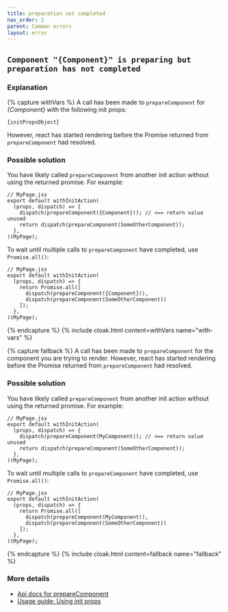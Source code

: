 ```yaml
---
title: preparation not completed
nav_order: 2
parent: Common errors
layout: error
---
```


## `Component "{Component}" is preparing but preparation has not completed`

### Explanation
{% capture withVars %}
A call has been made to `prepareComponent` for _{Component}_ with the following init props:

```
{initPropsObject}
```

However, react has started rendering before the Promise returned from `prepareComponent` had resolved.

### Possible solution
You have likely called `prepareComponent` from another init action without using the returned
promise. For example:

```
// MyPage.jsx
export default withInitAction(
  (props, dispatch) => {
    dispatch(prepareComponent({Component})); // <== return value unused
    return dispatch(prepareComponent(SomeOtherComponent));
  },
)(MyPage);
```

To wait until multiple calls to `prepareComponent` have completed, use `Promise.all()`:

```
// MyPage.jsx
export default withInitAction(
  (props, dispatch) => {
    return Promise.all([
      dispatch(prepareComponent({Component})),
      dispatch(prepareComponent(SomeOtherComponent))
    ]);
  },
)(MyPage);
```

{% endcapture %}
{% include cloak.html content=withVars name="with-vars" %}

{% capture fallback %}
A call has been made to `prepareComponent` for the component you are trying to render. However,
react has started rendering before the Promise returned from `prepareComponent` had resolved.

### Possible solution
You have likely called `prepareComponent` from another init action without using the returned
promise. For example:

```
// MyPage.jsx
export default withInitAction(
  (props, dispatch) => {
    dispatch(prepareComponent(MyComponent)); // <== return value unused
    return dispatch(prepareComponent(SomeOtherComponent));
  },
)(MyPage);
```

To wait until multiple calls to `prepareComponent` have completed, use `Promise.all()`:

```
// MyPage.jsx
export default withInitAction(
  (props, dispatch) => {
    return Promise.all([
      dispatch(prepareComponent(MyComponent)),
      dispatch(prepareComponent(SomeOtherComponent))
    ]);
  },
)(MyPage);
```

{% endcapture %}
{% include cloak.html content=fallback name="fallback" %}

### More details
 - [Api docs for prepareComponent](../api#prepareComponent)
 - [Usage guide: Using init props](../usage/using-init-props)
